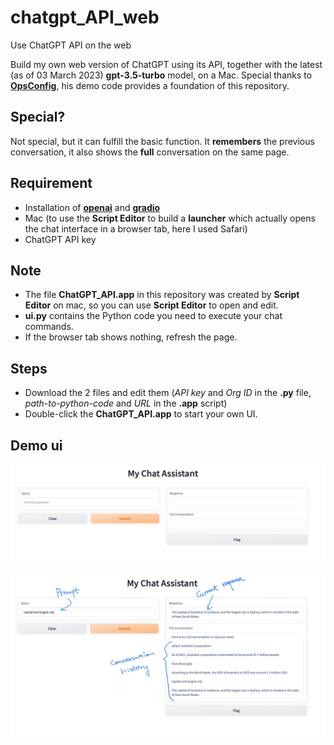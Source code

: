 # chatgpt_API_web
Use ChatGPT API on the web

Build my own web version of ChatGPT using its API, together with the latest (as of 03 March 2023) **gpt-3.5-turbo** model, on a Mac.
Special thanks to **[OpsConfig](https://github.com/OpsConfig/OpenAI_Lab/tree/main/chatgpt)**, his demo code provides a foundation of this repository.

## Special?
Not special, but it can fulfill the basic function. It **remembers** the previous conversation, it also shows the **full** conversation on the same page.

## Requirement
- Installation of **[openai](https://pypi.org/project/openai/)** and **[gradio](https://pypi.org/project/gradio/)**
- Mac (to use the **Script Editor** to build a **launcher** which actually opens the chat interface in a browser tab, here I used Safari)
- ChatGPT API key

## Note
- The file **ChatGPT_API.app** in this repository was created by **Script Editor** on mac, so you can use **Script Editor** to open and edit.
- **ui.py** contains the Python code you need to execute your chat commands.
- If the browser tab shows nothing, refresh the page.

## Steps
- Download the 2 files and edit them (*API key* and *Org ID* in the **.py** file, *path-to-python-code* and *URL* in the **.app** script)
- Double-click the **ChatGPT_API.app** to start your own UI.

## Demo ui
![demo ui](/demo_ui.png)

![demo ui 2](/demo_ui2.jpg)

